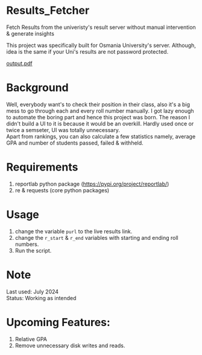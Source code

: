 # Results_Fetcher
Fetch Results from the univeristy's result server without manual intervention &amp; generate insights

This project was specifically built for Osmania University's server.
Although, idea is the same if your Uni's results are not password protected.

[output.pdf](https://github.com/user-attachments/files/18002560/output.pdf)

# Background

Well, everybody want's to check their position in their class, also it's a big mess to go through each and every roll number manually.
I got lazy enough to automate the boring part and hence this project was born.
The reason I didn't build a UI to it is because it would be an overkill.
Hardly used once or twice a semseter, UI was totally unnecessary. \
Apart from rankings, you can also calculate a few statistics namely, average GPA and number of students passed, failed & withheld.


# Requirements
1. reportlab python package (https://pypi.org/project/reportlab/)
2. re & requests (core python packages)

# Usage
1. change the variable `purl` to the live results link.
2. change the `r_start` & `r_end` variables with starting and ending roll numbers.
3. Run the script.

# Note
Last used: July 2024 \
Status: Working as intended

# Upcoming Features:
1. Relative GPA
2. Remove unnecessary disk writes and reads.
